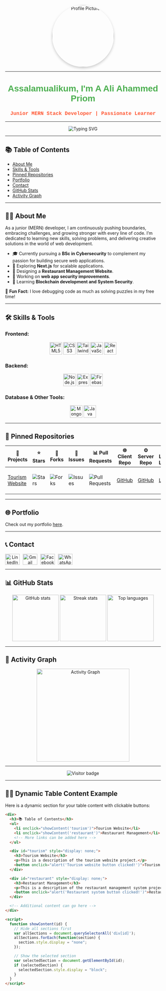 <div align="center">
  <img height="200" style="border-radius: 50%; box-shadow: 0px 4px 8px rgba(0, 0, 0, 0.2);" src="https://i.ibb.co/V9VmYmH/pic-removebg-preview.png" alt="Profile Picture" />
</div>

---

<h1 align="center" style="font-family: 'Trebuchet MS', sans-serif; color: #4CAF50;">Assalamualikum, I'm A Ali Ahammed Priom</h1>
<h3 align="center" style="font-family: 'Lucida Console', Courier, monospace; color: #FF5733;">Junior MERN Stack Developer | Passionate Learner</h3>

---

<div align="center">
  <img src="https://readme-typing-svg.herokuapp.com?font=Fira+Code&size=22&duration=4000&pause=500&color=4CAF50&background=000000&vCenter=true&width=435&lines=Hello+World!+🌍;Junior+MERN+Developer;Passionate+Learner+%F0%9F%9A%80" alt="Typing SVG" />
</div>

---

## 📚 Table of Contents
- [About Me](#-about-me)
- [Skills & Tools](#-skills--tools)
- [Pinned Repositories](#-pinned-repositories)
- [Portfolio](#portfolio)
- [Contact](#contact)
- [GitHub Stats](#github-stats)
- [Activity Graph](#activity-graph)

---

## 🧑‍💻 About Me

As a junior (MERN) developer, I am continuously pushing boundaries, embracing challenges, and growing stronger with every line of code. I’m dedicated to learning new skills, solving problems, and delivering creative solutions in the world of web development.

- 🎓 Currently pursuing a **BSc in Cybersecurity** to complement my passion for building secure web applications.
- 🔎 Exploring **Next.js** for scalable applications.
- 🎨 Designing a **Restaurant Management Website**.
- 🔧 Working on **web app security improvements**.
- 🚀 Learning **Blockchain development and System Security**.

🌟 **Fun Fact:** I love debugging code as much as solving puzzles in my free time!

---

## 🛠️ Skills & Tools

### **Frontend:**
<div align="center">
  <img src="https://cdn.jsdelivr.net/gh/devicons/devicon/icons/html5/html5-original.svg" height="40" alt="HTML5 logo" />
  <img src="https://cdn.jsdelivr.net/gh/devicons/devicon/icons/css3/css3-original.svg" height="40" alt="CSS3 logo" />
  <img src="https://cdn.simpleicons.org/tailwindcss/06B6D4" height="40" alt="Tailwind CSS logo" />
  <img src="https://cdn.jsdelivr.net/gh/devicons/devicon/icons/javascript/javascript-original.svg" height="40" alt="JavaScript logo" />
  <img src="https://skillicons.dev/icons?i=react" height="40" alt="React logo" />
</div>

### **Backend:**
<div align="center">
  <img src="https://cdn.jsdelivr.net/gh/devicons/devicon/icons/nodejs/nodejs-original.svg" height="40" alt="Node.js logo" />
  <img src="https://skillicons.dev/icons?i=express" height="40" alt="Express.js logo" />
  <img src="https://cdn.jsdelivr.net/gh/devicons/devicon/icons/firebase/firebase-plain.svg" height="40" alt="Firebase logo" />
</div>

### **Database & Other Tools:**
<div align="center">
  <img src="https://cdn.jsdelivr.net/gh/devicons/devicon/icons/mongodb/mongodb-original.svg" height="40" alt="MongoDB logo" />
  <img src="https://cdn.jsdelivr.net/gh/devicons/devicon/icons/java/java-original.svg" height="40" alt="Java logo" />
</div>

---

## 📌 Pinned Repositories

| 🎁 Projects                                 | ⭐ Stars  | 🍴 Forks                 | 🔔 Issues        | 📊 Pull Requests  | 🌐 Client Repo                                                                                                | ⚙️ Server Repo                                                                                               | 🔗 Live Link                                                | 🛠️ Tech Stack                              | ✨ Features                                    | 🚀 Future Enhancements                                   |
|--------------------------------------------|----------|-------------------------|------------------|-------------------|--------------------------------------------------------------------------------------------------------------|-------------------------------------------------------------------------------------------------------------|-----------------------------------------------------------|---------------------------------------------|---------------------------------------------|----------------------------------------------------------|
| [Tourism Website](https://github.com/aaliahammedpriom/tourism-website) | ![Stars](https://img.shields.io/github/stars/aaliahammedpriom/tourism-website?style=social) | ![Forks](https://img.shields.io/github/forks/aaliahammedpriom/tourism-website?style=social) | ![Issues](https://img.shields.io/github/issues/aaliahammedpriom/tourism-website) | ![Pull Requests](https://img.shields.io/github/issues-pr/aaliahammedpriom/tourism-website) | [GitHub](https://github.com/aaliahammedpriom/tourism-website-client) | [GitHub](https://github.com/aaliahammedpriom/tourism-website-server) | [Live](https://tourism-website.example.com) | React, TailwindCSS, Node.js, MongoDB      | User authentication, Travel booking system | Add real-time chat feature                               |

---

## 🌐 Portfolio

Check out my portfolio [here](https://celadon-fox-0f12a7.netlify.app/).

---

## 📞 Contact

<div align="center" style="display: flex; gap: 10px;">
  <a href="https://www.linkedin.com/in/a-ali-ahammed-priom-129273184/" target="_blank">
    <img src="https://raw.githubusercontent.com/maurodesouza/profile-readme-generator/master/src/assets/icons/social/linkedin/default.svg" width="47" height="35" alt="LinkedIn logo" />
  </a>
  <a href="mailto:aaliahammedpriom66@gmail.com" target="_blank">
    <img src="https://raw.githubusercontent.com/maurodesouza/profile-readme-generator/master/src/assets/icons/social/gmail/default.svg" width="47" height="35" alt="Gmail logo" />
  </a>
  <a href="https://www.facebook.com/aaliahammedpriom66" target="_blank">
    <img src="https://raw.githubusercontent.com/maurodesouza/profile-readme-generator/master/src/assets/icons/social/facebook/default.svg" width="47" height="35" alt="Facebook logo" />
  </a>
  <a href="https://wa.me/8801607399345" target="_blank">
    <img src="https://raw.githubusercontent.com/maurodesouza/profile-readme-generator/master/src/assets/icons/social/whatsapp/default.svg" width="47" height="35" alt="WhatsApp logo" />
  </a>
</div>

---

## 📊 GitHub Stats

<div align="center">
  <img src="https://github-readme-stats.vercel.app/api?username=aaliahammedpriom&show_icons=true&theme=dracula&hide_border=false" height="150" alt="GitHub stats" />
  <img src="https://streak-stats.demolab.com?user=aaliahammedpriom&theme=dracula&hide_border=false" height="150" alt="Streak stats" />
  <img src="https://github-readme-stats.vercel.app/api/top-langs/?username=aaliahammedpriom&layout=compact&theme=dracula&hide_border=false" height="150" alt="Top languages" />
</div>

---

## 🌟 Activity Graph

<div align="center">
  <img src="https://github-readme-activity-graph.vercel.app/graph?username=aaliahammedpriom&theme=react&area=true" height="300" alt="Activity Graph" />
</div>

---

<div align="center">
  <img src="https://visitor-badge.laobi.icu/badge?page_id=aaliahammedpriom.aaliahammedpriom" alt="Visitor badge" />
</div>

---

## 🧑‍💻 Dynamic Table Content Example

Here is a dynamic section for your table content with clickable buttons:

```html
<div>
  <h3>📚 Table of Contents</h3>
  <ul>
    <li onclick="showContent('tourism')">Tourism Website</li>
    <li onclick="showContent('restaurant')">Restaurant Management</li>
    <!-- More links can be added here -->
  </ul>

  <div id="tourism" style="display: none;">
    <h3>Tourism Website</h3>
    <p>This is a description of the tourism website project.</p>
    <button onclick="alert('Tourism website button clicked!')">Tourism Website Button</button>
  </div>

  <div id="restaurant" style="display: none;">
    <h3>Restaurant Management</h3>
    <p>This is a description of the restaurant management system project.</p>
    <button onclick="alert('Restaurant system button clicked!')">Restaurant Management Button</button>
  </div>

  <!-- Additional content can go here -->
</div>

<script>
  function showContent(id) {
    // Hide all sections first
    var allSections = document.querySelectorAll('div[id]');
    allSections.forEach(function(section) {
      section.style.display = "none";
    });

    // Show the selected section
    var selectedSection = document.getElementById(id);
    if (selectedSection) {
      selectedSection.style.display = "block";
    }
  }
</script>
